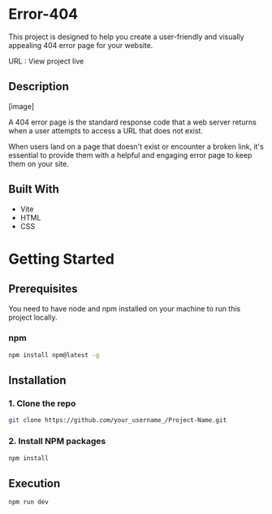 <!-- ABOUT THE PROJECT -->
# Error-404

This project is designed to help you create a user-friendly and visually appealing 404 error page for your website.

URL : View project live

## Description

[image]

A 404 error page is the standard response code that a web server returns when a user attempts to access a URL that does not exist. 

When users land on a page that doesn't exist or encounter a broken link, it's essential to provide them with a helpful and engaging error page to keep them on your site.


## Built With

* Vite
* HTML
* CSS



<!-- GETTING STARTED -->
# Getting Started

## Prerequisites

You need to have node and npm installed on your machine to run this project locally.  

### npm
  ```sh
  npm install npm@latest -g
  ```

## Installation

### 1. Clone the repo
```sh
git clone https://github.com/your_username_/Project-Name.git
```
### 2. Install NPM packages
```sh
npm install
```

## Execution 
```sh
npm run dev
```
